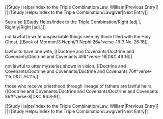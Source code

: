 [[Study Helps/Index to the Triple Combination/Law, William|Previous Entry]]  ||  [[Study Helps/Index to the Triple Combination/Lawgiver|Next Entry]]

 See also [[Study Helps/Index to the Triple Combination/Right [adj.], Rightly|Right [adj.]]]

 not lawful to write unspeakable things seen by those filled with the Holy Ghost, [[Book of Mormon/3 Nephi/3 Nephi 26#^verse-18|3 Ne. 26:18]].

 lawful to have one wife, [[Doctrine and Covenants/Doctrine and Covenants/Doctrine and Covenants 49#^verse-16|D&C 49:16]].

 not lawful to utter mysteries shown in vision, [[Doctrine and Covenants/Doctrine and Covenants/Doctrine and Covenants 76#^verse-115|D&C 76:115]].

 those who receive priesthood through lineage of fathers are lawful heirs, [[Doctrine and Covenants/Doctrine and Covenants/Doctrine and Covenants 86#^verse-8|D&C 86:8-9]].

[[Study Helps/Index to the Triple Combination/Law, William|Previous Entry]]  ||  [[Study Helps/Index to the Triple Combination/Lawgiver|Next Entry]]